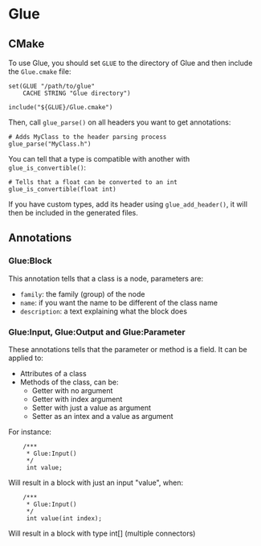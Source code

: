 # Glue

## CMake

To use Glue, you should set `GLUE` to the directory of Glue and then include
the `Glue.cmake` file:

```
set(GLUE "/path/to/glue" 
    CACHE STRING "Glue directory")

include("${GLUE}/Glue.cmake")
```

Then, call `glue_parse()` on all headers you want to get annotations:

```
# Adds MyClass to the header parsing process
glue_parse("MyClass.h")
```

You can tell that a type is compatible with another with `glue_is_convertible()`:

```
# Tells that a float can be converted to an int
glue_is_convertible(float int)
```

If you have custom types, add its header using `glue_add_header()`, it will then
be included in the generated files.

## Annotations

### Glue:Block

This annotation tells that a class is a node, parameters are:

* `family`: the family (group) of the node
* `name`: if you want the name to be different of the class name
* `description`: a text explaining what the block does

### Glue:Input, Glue:Output and Glue:Parameter

These annotations tells that the parameter or method is a field. It can
be applied to:

* Attributes of a class
* Methods of the class, can be:
  * Getter with no argument
  * Getter with index argument
  * Setter with just a value as argument
  * Setter as an intex and a value as argument

For instance:

```
    /***
     * Glue:Input()
     */
     int value;
```

Will result in a block with just an input "value", when:

```
    /***
     * Glue:Input()
     */
     int value(int index);
```

Will result in a block with type int[] (multiple connectors)
